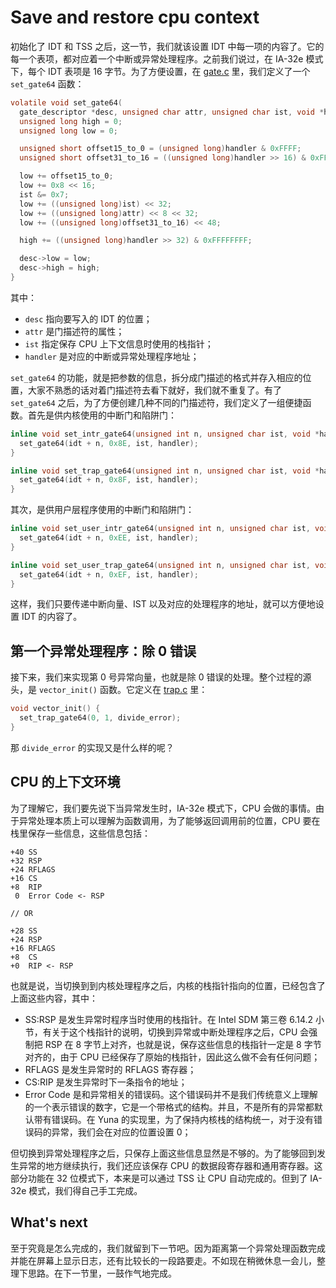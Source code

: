 # Save and restore cpu context

初始化了 IDT 和 TSS 之后，这一节，我们就该设置 IDT 中每一项的内容了。它的每一个表项，都对应着一个中断或异常处理程序。之前我们说过，在 IA-32e 模式下，每个 IDT 表项是 16 字节。为了方便设置，在 [gate.c](https://github.com/puretears/yuna/blob/master/Source/Kernel/gate.c) 里，我们定义了一个 `set_gate64` 函数：

```c
volatile void set_gate64(
  gate_descriptor *desc, unsigned char attr, unsigned char ist, void *handler) {
  unsigned long high = 0;
  unsigned long low = 0;

  unsigned short offset15_to_0 = (unsigned long)handler & 0xFFFF;
  unsigned short offset31_to_16 = ((unsigned long)handler >> 16) & 0xFFFF;

  low += offset15_to_0;
  low += 0x8 << 16;
  ist &= 0x7;
  low += ((unsigned long)ist) << 32;
  low += ((unsigned long)attr) << 8 << 32;
  low += ((unsigned long)offset31_to_16) << 48;

  high += ((unsigned long)handler >> 32) & 0xFFFFFFFF;

  desc->low = low;
  desc->high = high;
}
```

其中：

* `desc` 指向要写入的 IDT 的位置；
* `attr` 是门描述符的属性；
* `ist` 指定保存 CPU 上下文信息时使用的栈指针；
* `handler` 是对应的中断或异常处理程序地址；

`set_gate64` 的功能，就是把参数的信息，拆分成门描述的格式并存入相应的位置，大家不熟悉的话对着门描述符去看下就好，我们就不重复了。有了 `set_gate64` 之后，为了方便创建几种不同的门描述符，我们定义了一组便捷函数。首先是供内核使用的中断门和陷阱门：

```c
inline void set_intr_gate64(unsigned int n, unsigned char ist, void *handler) {
  set_gate64(idt + n, 0x8E, ist, handler);
}

inline void set_trap_gate64(unsigned int n, unsigned char ist, void *handler) {
  set_gate64(idt + n, 0x8F, ist, handler);
}
```

其次，是供用户层程序使用的中断门和陷阱门：

```c
inline void set_user_intr_gate64(unsigned int n, unsigned char ist, void *handler) {
  set_gate64(idt + n, 0xEE, ist, handler);
}

inline void set_user_trap_gate64(unsigned int n, unsigned char ist, void *handler) {
  set_gate64(idt + n, 0xEF, ist, handler);
}
```

这样，我们只要传递中断向量、IST 以及对应的处理程序的地址，就可以方便地设置 IDT 的内容了。

## 第一个异常处理程序：除 0 错误

接下来，我们来实现第 0 号异常向量，也就是除 0 错误的处理。整个过程的源头，是 `vector_init()` 函数。它定义在 [trap.c](https://github.com/puretears/yuna/blob/master/Source/Kernel/gate.c) 里：

```c
void vector_init() {
  set_trap_gate64(0, 1, divide_error);
}
```

那 `divide_error` 的实现又是什么样的呢？

## CPU 的上下文环境

为了理解它，我们要先说下当异常发生时，IA-32e 模式下，CPU 会做的事情。由于异常处理本质上可以理解为函数调用，为了能够返回调用前的位置，CPU 要在栈里保存一些信息，这些信息包括：

```shell
+40 SS
+32 RSP
+24 RFLAGS
+16 CS
+8  RIP
 0  Error Code <- RSP

// OR

+28 SS
+24 RSP
+16 RFLAGS
+8  CS
+0  RIP <- RSP
```

也就是说，当切换到到内核处理程序之后，内核的栈指针指向的位置，已经包含了上面这些内容，其中：

* SS:RSP 是发生异常时程序当时使用的栈指针。在 Intel SDM 第三卷 6.14.2 小节，有关于这个栈指针的说明，切换到异常或中断处理程序之后，CPU 会强制把 RSP 在 8 字节上对齐，也就是说，保存这些信息的栈指针一定是 8 字节对齐的，由于 CPU 已经保存了原始的栈指针，因此这么做不会有任何问题；
* RFLAGS 是发生异常时的 RFLAGS 寄存器；
* CS:RIP 是发生异常时下一条指令的地址；
* Error Code 是和异常相关的错误码。这个错误码并不是我们传统意义上理解的一个表示错误的数字，它是一个带格式的结构。并且，不是所有的异常都默认带有错误码。在 Yuna 的实现里，为了保持内核栈的结构统一，对于没有错误码的异常，我们会在对应的位置设置 0；

但切换到异常处理程序之后，只保存上面这些信息显然是不够的。为了能够回到发生异常的地方继续执行，我们还应该保存 CPU 的数据段寄存器和通用寄存器。这部分功能在 32 位模式下，本来是可以通过 TSS 让 CPU 自动完成的。但到了 IA-32e 模式，我们得自己手工完成。

## What's next

至于究竟是怎么完成的，我们就留到下一节吧。因为距离第一个异常处理函数完成并能在屏幕上显示日志，还有比较长的一段路要走。不如现在稍微休息一会儿，整理下思路。在下一节里，一鼓作气地完成。
